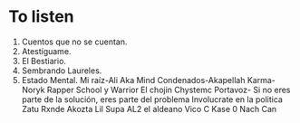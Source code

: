 # To listen

1. Cuentos que no se cuentan.
2. Atestíguame.
3. El Bestiario.
4. Sembrando Laureles.
5. Estado Mental.
Mi raíz-Ali Aka Mind
Condenados-Akapellah
Karma-Noryk Rapper School y Warrior 
El chojin
Chystemc
Portavoz- Si no eres parte de la solución, eres parte del problema
Involucrate en la politica 
Zatu
Rxnde Akozta
Lil Supa
AL2 el aldeano
Vico C
Kase 0
Nach
Can